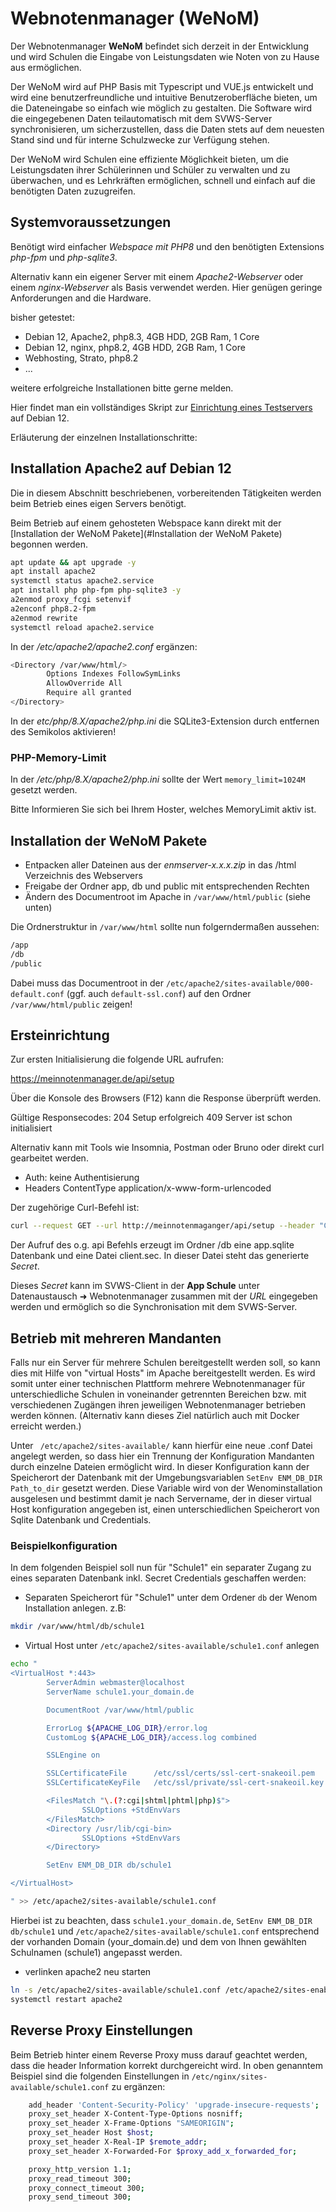 # Webnotenmanager (WeNoM)

Der Webnotenmanager **WeNoM** befindet sich derzeit in der Entwicklung und wird Schulen die Eingabe von Leistungsdaten wie Noten von zu Hause aus ermöglichen.

Der WeNoM wird auf PHP Basis mit Typescript und VUE.js entwickelt und wird eine benutzerfreundliche und intuitive Benutzeroberfläche bieten, um die Dateneingabe so einfach wie möglich zu gestalten. Die Software wird die eingegebenen Daten teilautomatisch mit dem SVWS-Server synchronisieren, um sicherzustellen, dass die Daten stets auf dem neuesten Stand sind und für interne Schulzwecke zur Verfügung stehen.

Der WeNoM wird Schulen eine effiziente Möglichkeit bieten, um die Leistungsdaten ihrer Schülerinnen und Schüler zu verwalten und zu überwachen, und es Lehrkräften ermöglichen, schnell und einfach auf die benötigten Daten zuzugreifen.

## Systemvoraussetzungen

Benötigt wird einfacher *Webspace mit PHP8* und den benötigten Extensions *php-fpm* und *php-sqlite3*.

Alternativ kann ein eigener Server mit einem *Apache2-Webserver* oder einem *nginx-Webserver* als Basis verwendet werden. Hier genügen geringe Anforderungen and die Hardware. 

bisher getestet: 
+ Debian 12, Apache2, php8.3, 4GB HDD, 2GB Ram, 1 Core
+ Debian 12, nginx, php8.2, 4GB HDD, 2GB Ram, 1 Core
+ Webhosting, Strato, php8.2
+ ...

weitere erfolgreiche Installationen bitte gerne melden.

Hier findet man ein vollständiges Skript zur [Einrichtung eines Testservers](./testinstall.md) auf Debian 12.  

Erläuterung der einzelnen Installationschritte: 

## Installation Apache2 auf Debian 12

Die in diesem Abschnitt beschriebenen, vorbereitenden Tätigkeiten werden beim Betrieb eines eigen Servers benötigt.

Beim Betrieb auf einem gehosteten Webspace kann direkt mit der [Installation der WeNoM Pakete](#Installation der WeNoM Pakete) begonnen werden. 

``` bash
apt update && apt upgrade -y
apt install apache2
systemctl status apache2.service 
apt install php php-fpm php-sqlite3 -y
a2enmod proxy_fcgi setenvif
a2enconf php8.2-fpm
a2enmod rewrite
systemctl reload apache2.service 
```

In der */etc/apache2/apache2.conf* ergänzen:

```bash
<Directory /var/www/html/>	
        Options Indexes FollowSymLinks
        AllowOverride All
        Require all granted
</Directory>
```
In der *etc/php/8.X/apache2/php.ini* die SQLite3-Extension durch entfernen des Semikolos aktivieren!

### PHP-Memory-Limit

In der */etc/php/8.X/apache2/php.ini* sollte der Wert ``` memory_limit=1024M ``` gesetzt werden.

Bitte Informieren Sie sich bei Ihrem Hoster, welches MemoryLimit aktiv ist.


## Installation der WeNoM Pakete

+ Entpacken aller Dateinen aus der *enmserver-x.x.x.zip* in das /html Verzeichnis des Webservers
+ Freigabe der Ordner app, db und public mit entsprechenden Rechten
+ Ändern des Documentroot im Apache in `/var/www/html/public` (siehe unten)

Die Ordnerstruktur in ```/var/www/html```  sollte nun folgerndermaßen aussehen:

``` bash
/app
/db
/public
```

Dabei muss das Documentroot in der `/etc/apache2/sites-available/000-default.conf` (ggf. auch `default-ssl.conf`) auf den Ordner `/var/www/html/public` zeigen!


## Ersteinrichtung


Zur ersten Initialisierung die folgende URL aufrufen: 

https://meinnotenmanager.de/api/setup

Über die Konsole des Browsers (F12) kann die Response überprüft werden.

Gültige Responsecodes:
204 Setup erfolgreich
409 Server ist schon initialisiert

Alternativ kann mit Tools wie Insomnia, Postman oder Bruno oder direkt curl gearbeitet werden.

+ Auth: keine Authentisierung
+ Headers ContentType application/x-www-form-urlencoded

Der zugehörige Curl-Befehl ist:

```bash
curl --request GET --url http://meinnotenmaganger/api/setup --header "Content-Type: application/x-www-form-urlencoded"
```

Der Aufruf des o.g. api Befehls erzeugt im Ordner /db eine app.sqlite Datenbank und eine Datei client.sec. In dieser Datei steht das generierte *Secret*.

Dieses *Secret* kann im SVWS-Client in der **App Schule** unter Datenaustausch ➜ Webnotenmanager zusammen mit der *URL* eingegeben werden und ermöglich so die Synchronisation mit dem SVWS-Server.

## Betrieb mit mehreren Mandanten

Falls nur ein Server für mehrere Schulen bereitgestellt werden soll, so kann dies mit Hilfe von "virtual Hosts" im Apache bereitgestellt werden. 
Es wird somit unter einer technischen Plattform mehrere Webnotenmanager für unterschiedliche Schulen in voneinander getrennten Bereichen bzw. mit verschiedenen Zugängen ihren jeweiligen Webnotenmanager betrieben werden können. (Alternativ kann dieses Ziel natürlich auch mit Docker erreicht werden.)

Unter ``` /etc/apache2/sites-available/``` kann hierfür eine neue .conf Datei angelegt werden, so dass hier ein Trennung der Konfiguration Mandanten durch einzelne Dateien ermöglicht wird. In dieser Konfiguration kann der Speicherort der Datenbank mit der Umgebungsvariablen ```SetEnv ENM_DB_DIR Path_to_dir``` gesetzt werden. Diese Variable wird von der Wenominstallation ausgelesen und bestimmt damit je nach Servername, der in dieser virtual Host konfiguration angegeben ist, einen unterschiedlichen Speicherort von Sqlite Datenbank und Credentials. 

### Beispielkonfiguration

In dem folgenden Beispiel soll nun für "Schule1" ein separater Zugang zu eines separaten Datenbank inkl. Secret Credentials geschaffen werden: 

+ Separaten Speicherort für "Schule1" unter dem Ordener ```db``` der Wenom Installation anlegen. z.B: 

```bash 
mkdir /var/www/html/db/schule1
```

+ Virtual Host unter ```/etc/apache2/sites-available/schule1.conf``` anlegen

```bash 
echo "
<VirtualHost *:443>
        ServerAdmin webmaster@localhost
        ServerName schule1.your_domain.de

        DocumentRoot /var/www/html/public

        ErrorLog ${APACHE_LOG_DIR}/error.log
        CustomLog ${APACHE_LOG_DIR}/access.log combined

        SSLEngine on

        SSLCertificateFile      /etc/ssl/certs/ssl-cert-snakeoil.pem
        SSLCertificateKeyFile   /etc/ssl/private/ssl-cert-snakeoil.key

        <FilesMatch "\.(?:cgi|shtml|phtml|php)$">
                SSLOptions +StdEnvVars
        </FilesMatch>
        <Directory /usr/lib/cgi-bin>
                SSLOptions +StdEnvVars
        </Directory>

        SetEnv ENM_DB_DIR db/schule1

</VirtualHost>

" >> /etc/apache2/sites-available/schule1.conf

```

Hierbei ist zu beachten, dass ```schule1.your_domain.de```, ```SetEnv ENM_DB_DIR db/schule1``` und ```/etc/apache2/sites-available/schule1.conf``` entsprechend der vorhanden Domain (your_domain.de) und dem von Ihnen gewählten Schulnamen (schule1) angepasst werden. 

+ verlinken apache2 neu starten 

```bash 
ln -s /etc/apache2/sites-available/schule1.conf /etc/apache2/sites-enabled/schule1.conf
systemctl restart apache2
```

## Reverse Proxy Einstellungen

Beim Betrieb hinter einem Reverse Proxy muss darauf geachtet werden, dass die header Information korrekt durchgereicht wird. In oben genanntem Beispiel sind die folgenden Einstellungen in ```/etc/nginx/sites-available/schule1.conf``` zu ergänzen: 

```bash 
    add_header 'Content-Security-Policy' 'upgrade-insecure-requests';
    proxy_set_header X-Content-Type-Options nosniff;
    proxy_set_header X-Frame-Options "SAMEORIGIN";
    proxy_set_header Host $host;
    proxy_set_header X-Real-IP $remote_addr;
    proxy_set_header X-Forwarded-For $proxy_add_x_forwarded_for;

    proxy_http_version 1.1;
    proxy_read_timeout 300;
    proxy_connect_timeout 300;
    proxy_send_timeout 300;
```



